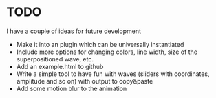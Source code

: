 # TODO
I have a couple of ideas for future development

- Make it into an plugin which can be universally instantiated
- Include more options for changing colors, line width, size of the superpositioned wave, etc.
- Add an example.html to github
- Write a simple tool to have fun with waves (sliders with coordinates, amplitude and so on) with output to copy&paste
- Add some motion blur to the animation
